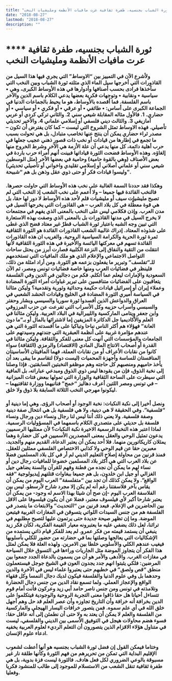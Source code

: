 ```yaml
---
title: "ثورة الشباب بجنسيه، طفرة ثقافية عرت مافيات الأنظمة ومليشيات النخب"
date: "2018-08-27"
lastmod: "2018-08-27"
description: ""
---
```

# **** **ثورة الشباب بجنسيه، طفرة ثقافية عرت مافيات الأنظمة ومليشيات النخب**

### ولأشرع الآن في التمييز بين “الاوساط” التي يجري فيها هذا السيل من القاذورات التي أخرجها سيل الماء الذي مثلته ثورة الشباب وبين النخب التي سآخذها فرادى بحسب أصنافها وأدوارها في هذه الأوساط الكبرى، وهي • سياسية • ونقابية • وتوجهات فكرية بعضها يدعي الكلام باسم الدين والآخر باسم الفلسفة. فما أقصده بالأوساط، هو ما يحيط بالجماعات الدنيا في الجماعة الكبرى على أساس: • طائفي • أو عرقي • أو فكري • أو سياسي • أو حضاري. 1. فالأول مثاله المقابلة شيعي سني 2. والثاني تركي كردي أو عربي أمازيغي 3. والثالث ديني فلسفي أو إسلامي علماني 4. والأخير تحديثي تأصيلي. فهذه الاوساط تمثل الشروخ التي ليست – كما كان يفترض أن تكون – مصدر ثراء حضاري يمكن أن ينتج عنها تخاصب متبادل، بل هي تحولت بسبب ما تجمع في إطارها من قيادات أو نخب ذات قصور ذهني عجيب جعلها في حرب أهلية دائمة، كل منها يدعي أن علة الأزمة هي الآخر وشرط الخروج منها إلغاؤه. وهذه الأوساط فضحت الثورة قياداتها فبينت أنهم أمراء حرب باردة في بعض الأصناف (وهي بالقوة حامية) وحامية في بعضها الأخر (مثل الوسطين شيعي سني أو علماني أصلاني أو إسلامي تقليدي واخواني أو تأصيلي تحديثي) وليسوا قيادات فكر أو حتى ذوي عقل وذهن بل هم “شبيحة”.

### وهكذا فقد حددنا السمة الغالبة على نخب هذه الأوساط التي حاولت حصرها. فالنخب القائدة فيها جميعا – ولا أعمم على نخب الشعب إذ النخب التي لم تصبح مليشيات سيف أو مليشيات قلم لأحد هذه الأوساط لا دور لها حقا، بل هي قوة معطَّلة في كل بلاد العرب – هي القاذورات التي يخرجها السيل في مدن العرب. وإذن فكلامي ليس على النخب بالمعنى الذي يفهم في مجتمعات لا يخرج السيل في مدنها القاذورات بل بالمعنى الذي وصفت بهذه الاستعارة التي تبين وجه الشبه باعتبار ثورة الشباب قطرٌ غير معتاد فضح الذي غطى على شذوذه المعتاد. إدراك غالبية الشعب القاذورات القائدة هو الثورة الثقافية ثمرة ثورة الحرية والكرامة السياسية الروحية. والغريب ان هذه القاذورات القائدة تسهم في معركتها اليائسة والأخيرة في هذه الثورة الثقافية لأنها انتقلت من التقية والنفاق إلى النزعة الكلبية فصارت أبرز من يحتل ساحات التواصل الاجتماعي والإعلام الذي هو ملك المافيات التي تستخدمهم للـ”تفلسف” وتبرير ما يفعلون بزعمه هو الثورة. ومن أراد امثلة من ذلك، فلينظر في فضائيات العرب ومنها خاصة فضائيات تونس ومصر، ثم الآن السعودية والإمارات ليعلم عما أتكلم. فكم من دجالين في الدين وفي الفلسفة يتعاقبون على الفضائيات متنافسين على تبرير غباوات أمراء الثورة المضادة وعملاء إيران أو إسرائيل قيادات حكيمة وحداثية وثورية وتقدمية؟ وليكن مثالنا في السياسة أميري الثورة المضادة في الخليج وقيادات الحشد الشعبي في العراق والدواعش الذين أفسدوا ثورة سوريا والسيسي وبشار وحفتر والسبسي وأسراب حزيبه وكل الأسراب التي تفرعت عن حزب المرزوقي وابن جعفر ويتامى الماركسية والليبرالية في البلاد العربية. وليكن مثالنا في العلم والأكاديميا جل الدكاترة المزيفين إما لاشترائها بالمال أو بـ”ما دون العانة” فهؤلاء هم أكثر الناس نباحا وتباكيا على ما أفسدته الثورة التي هي عندهم مؤامرة غربية على أنظمة العبقرية التي جندتهم وسيدتهم على الجامعات والمؤسسات التي أنهت كل معنى للفكر والثقافة. وليكن مثالنا في القدرة أو أصحاب الانتاج المال المادي (الاقتصاد) والرمزي (الثقافة) سواء كانوا من نقابات الأعراف أو من نقابات العملة، فهما المافيتان الأساسيتان المنافستان للساسة وأجهزة المحميات (ليست دولا) لتقاسم ما يبقى بعد أن يأخذ حاميهم ومنصبهم كل حاجته وهم موظفو النخبتين السابقتين. فإذا وصلنا إلى نخبة الذوق، فإن من يقودها ليس ذوي الذوق ومبدعي عباراته، بل المافية التي سيطرت على الساحة الثقافية والوزارة التي تمولها ببعض فتات الميزانية – في تونس ومصر اللتين أعرف دهاليز “خمج” فنانيهما ووزارة ثقافتيهما – ليكونوا مهرجي النخب الثلاثة السابقة بلا ذوق ولا خلق.

### ونصل أخيرا إلى نكبة النكبات: نخبة الوجود أو أصحاب الرؤى. وهي إما دينية أو “فلسفية”. وفي الحقيقة لا هي دينية، ولا هي فلسفية بل هي انتحال صفة دينية وصفة فلسفية. ولا يعني ذلك أننا ليس لنا رجال ونساء دين ورجال ونساء فلسفة بل حديثي على متصدري الكلام باسمهما في المسؤوليات الرسمية. لماذا اعتبر هذه النخبة الرسمية الاخيرة نكبة النكبات؟ لأن ممثليها الرسميين يدعون تمثيل الوحي والعقل بمعنى المصدرين الأسميين في كل حضارة وهما يمثلان كاريكاتورين منهما. فلا أحد يمكن أن يعتبر الدعاة، القديم منهم والجديد، معبرين حقا عن قيم الوحي ولا كذابي الاختصاص الفلسفي ممثلين للعقل. فمنذ قرنين من محاولة إصلاح التعليم الديني لم أر في كل بلاد المسلمين فضلا عن بلاد العرب التي هي أكثر بلاد المسلمين خضوعا للمافيات رجال دين أو نساء لهم ما يمكن أن نجده من فطنة وفهم للقرآن والسنة يضاهي جيل الغزالي أو جيل ابن خلدون، بل هم جميعا ببغاوات قتلتهم إيديولوجية “فقه الواقع”. ولا يمكن كذلك أن تجد بين “متفلسفة” العرب اليوم من يمكن أن يقاس بآخر فلاسفتنا رغم أنه لم يكن إلا مجرد شارح لأرسطو. ليس بين الفلاسفة العرب اليوم -إن صح أن شيئا بهذا الاسم له وجود- من يمكن أن يعتبر شارحا أكبر لأي فيلسوف معتبر، فضلا عن أن يكون فيلسوفا على الاقل بين الحاضرين في الإعلام. فبعد قرنين من “التحديث” والابتعاث ما يتصدر في الفلسفة هم من جنس السيدات اللواتي يتسوقن في المغازات الغربية فيتبعن الموضة. وما إن تظهر صيحة جديدة حتى يرتمون عليها لتصبح مطلبهم في تراثنا، لعل ذلك يضفي عليه ما يعتبرونه معيار القيمة الفكرية، لكأن فكر زيد ينبغي أن يستمد قيمته من فكر عمرو. لم يعد للفكر قيام ذاتي يستمده من الإشكاليات التي يعالجها وصلتها بما في حضارته من حضور للكلي بأسلوبها فيغيب عندهم الكلي والأسلوبي خلطا بين الامرين. ولهذه العلة فلا يمكن لمثل هذا الفكر أن يتجاوز الموضة مثل الجاريات وراءها في التسوق خلال السياحة في مغازات الغرب. والأدهى والأمر هو أن من يسمون بالدعاة الجدد جمعوا بين المرضين: فلكي يثبتوا انهم جدد يجدون العون في الشيخ جوجل فيستعملون منطق “قص ولصق” في خطبهم حتى يعتبروا علماء ليس في الآخرة والدين وحدهما بل وفي علوم الدنيا والفلسفة فيكون لديك دجال النمسا وكل فقهاء الواقع والإعجاز العملي. ولما تسمع نقاد الدين من جنس دجال الحضارة وتلامذته في تونس ومن جنس ناصر حامد أبي زيد وعركون فأنت أمام قوم تتساءل أحيانا هل حقا ذاقوا معنى التجربة الروحية والوجودية فيتكلموا على الدين بخرافة أنه خرافة وأن التاريخ تجاوزه وأن عصر العلم قد حل وهم أجهل خلق الله في أي علم سموه. فمن يتصور خرافات اليسار الهيجلي والماركسية من الفلسفة والعلم لا يمكن أن يعتد به ولا حتى أن نطمئن إلى أنه عاقل حقا: فسوء هضم محاولات هيجل في التوفيق الأسمى بين الديني والفلسفي، ليست في متناول هؤلاء الاقزام الذين يتصورون أن التعلم الرديء لعلوم العربية يخفيه ادعاء علوم الإنسان.

### وختاما فيمكن القول إن فضل ثورة الشباب بجنسيه هو أنها أعطت لشعوب الإقليم البداية التي تمكن من تحريرهم من فهم الثورة وكأنها طلقة نار غير مسبوقة بالوعي الضروري لكل فعل هادف. فالثورة ليست فزة بدوية، بل هي طفرة ثقافية تنقل الشعب من الاستسلام للموجود إلى طالب للمنشود فكريا وفعليا.

###